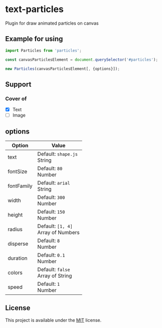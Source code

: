 # text-particles
Plugin for draw animated particles on canvas

## Example for using

```javascript
import Particles from 'particles';

const canvasParticlesElement = document.querySelector('#particles');

new Particles(canvasParticlesElement[, {options}]);
```

## Support

### Cover of

- [x] Text
- [ ] Image

## options

| Option | Value |
| --- | --- |
| text | Default: `shape.js` <br> String |
| fontSize | Default: `80` <br> Number |
| fontFamily | Default: `arial` <br> String |
| width | Default: `300` <br> Number |
| height | Default: `150` <br> Number |
| radius | Default: `[1, 4]` <br> Array of Numbers |
| disperse | Default: `8` <br> Number |
| duration | Default: `0.1` <br> Number |
| colors | Default: `false` <br> Array of String |
| speed | Default: `1` <br> Number |

## License

This project is available under the [MIT](https://opensource.org/licenses/mit-license.php) license.
